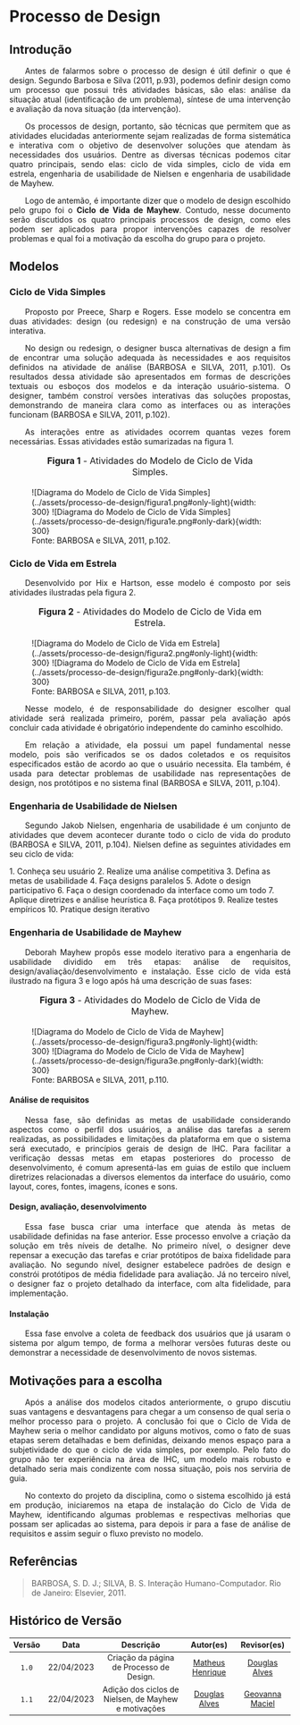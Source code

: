 # Processo de Design

## Introdução

<p style="text-align: justify;">&emsp;&emsp;Antes de falarmos sobre o processo de design é útil definir o que é design. Segundo Barbosa e Silva (2011, p.93), podemos definir design como um processo que possui três atividades básicas, são elas: análise da situação atual (identificação de um problema), síntese de uma intervenção e avaliação da nova situação (da intervenção).</p>

<p style="text-align: justify;">&emsp;&emsp;Os processos de design, portanto, são técnicas que permitem que as atividades elucidadas anteriormente sejam realizadas de forma sistemática e interativa com o objetivo de desenvolver soluções que atendam às necessidades dos usuários. Dentre as diversas técnicas podemos citar quatro principais, sendo elas: ciclo de vida simples, ciclo de vida em estrela, engenharia de usabilidade de Nielsen e engenharia de usabilidade de Mayhew.</p>

<p style="text-align: justify;">&emsp;&emsp;Logo de antemão, é importante dizer que o modelo de design escolhido pelo grupo foi o <b>Ciclo de Vida de Mayhew</b>. Contudo, nesse documento serão discutidos os quatro principais processos de design, como eles podem ser aplicados para propor intervenções capazes de resolver problemas e qual foi a motivação da escolha do grupo para o projeto.</p>

## Modelos

### Ciclo de Vida Simples

<p style="text-align: justify;">&emsp;&emsp;Proposto por Preece, Sharp e Rogers. Esse modelo se concentra em duas atividades: design (ou redesign) e na construção de uma versão interativa.</p>

<p style="text-align: justify;">&emsp;&emsp;No design ou redesign, o designer busca alternativas de design a fim de encontrar uma solução adequada às necessidades e aos requisitos definidos na atividade de análise (BARBOSA e SILVA, 2011, p.101). Os resultados dessa atividade são apresentados em formas de descrições textuais ou esboços dos modelos e da interação usuário-sistema. O designer, também constroí versões interativas das soluções propostas, demonstrando de maneira clara como as interfaces ou as interações funcionam (BARBOSA e SILVA, 2011, p.102).</p>

<p style="text-align: justify;">&emsp;&emsp;As interações entre as atividades ocorrem quantas vezes forem necessárias. Essas atividades estão sumarizadas na figura 1.</p>

<figure markdown>
<font size="3"><p style="text-align: center"><b>Figura 1</b> - Atividades do Modelo de Ciclo de Vida Simples.</p></font>
![Diagrama do Modelo de Ciclo de Vida Simples](../assets/processo-de-design/figura1.png#only-light){width: 300}
![Diagrama do Modelo de Ciclo de Vida Simples](../assets/processo-de-design/figura1e.png#only-dark){width: 300}
<figcaption>Fonte: BARBOSA e SILVA, 2011, p.102.</figcaption>
</figure>

### Ciclo de Vida em Estrela

<p style="text-align: justify;">&emsp;&emsp;Desenvolvido por Hix e Hartson, esse modelo é composto por seis atividades ilustradas pela figura 2.</p>

<figure markdown>
<font size="3"><p style="text-align: center"><b>Figura 2</b> - Atividades do Modelo de Ciclo de Vida em Estrela.</p></font>
![Diagrama do Modelo de Ciclo de Vida em Estrela](../assets/processo-de-design/figura2.png#only-light){width: 300}
![Diagrama do Modelo de Ciclo de Vida em Estrela](../assets/processo-de-design/figura2e.png#only-dark){width: 300}
<figcaption>Fonte: BARBOSA e SILVA, 2011, p.103.</figcaption>
</figure>

<p style="text-align: justify;">&emsp;&emsp;Nesse modelo, é de responsabilidade do designer escolher qual atividade será realizada primeiro, porém, passar pela avaliação após concluir cada atividade é obrigatório independente do caminho escolhido.</p>

<p style="text-align: justify;">&emsp;&emsp;Em relação a atividade, ela possui um papel fundamental nesse modelo, pois são verificados se os dados coletados e os requisitos especificados estão de acordo ao que o usuário necessita. Ela também, é usada para detectar problemas de usabilidade nas representações de design, nos protótipos e no sistema final (BARBOSA e SILVA, 2011, p.104).</p>

### Engenharia de Usabilidade de Nielsen
<p style="text-align: justify;">&emsp;&emsp;Segundo Jakob Nielsen, engenharia de usabilidade é um conjunto de atividades que devem acontecer durante todo o ciclo de vida do produto (BARBOSA e SILVA, 2011, p.104). Nielsen define as seguintes atividades em seu ciclo de vida:</p>
1. Conheça seu usuário 
2. Realize uma análise competitiva
3. Defina as metas de usabilidade
4. Faça designs paralelos
5. Adote o design participativo
6. Faça o design coordenado da interface como um todo
7. Aplique diretrizes e análise heurística
8. Faça protótipos
9. Realize testes empíricos
10. Pratique design iterativo


### Engenharia de Usabilidade de Mayhew
<p style="text-align: justify;">&emsp;&emsp;Deborah Mayhew propôs esse modelo iterativo para a engenharia de usabilidade dividido em três etapas: análise de requisitos, design/avaliação/desenvolvimento e instalação. Esse ciclo de vida está ilustrado na figura 3 e logo após há uma descrição de suas fases:</p>

<figure markdown>
<font size="3"><p style="text-align: center"><b>Figura 3</b> - Atividades do Modelo de Ciclo de Vida de Mayhew.</p></font>
![Diagrama do Modelo de Ciclo de Vida de Mayhew](../assets/processo-de-design/figura3.png#only-light){width: 300}
![Diagrama do Modelo de Ciclo de Vida de Mayhew](../assets/processo-de-design/figura3e.png#only-dark){width: 300}
<figcaption>Fonte: BARBOSA e SILVA, 2011, p.110.</figcaption>
</figure>

#### Análise de requisitos
<p style="text-align: justify;">&emsp;&emsp;Nessa fase, são definidas as metas de usabilidade considerando aspectos como o perfil dos usuários, a análise das tarefas a serem realizadas, as possibilidades e limitações da plataforma em que o sistema será executado, e princípios gerais de design de IHC. Para facilitar a verificação dessas metas em etapas posteriores do processo de desenvolvimento, é comum apresentá-las em guias de estilo que incluem diretrizes relacionadas a diversos elementos da interface do usuário, como layout, cores, fontes, imagens, ícones e sons.</p>

#### Design, avaliação, desenvolvimento
<p style="text-align: justify;">&emsp;&emsp;Essa fase busca criar uma interface que atenda às metas de usabilidade definidas na fase anterior. Esse processo envolve a criação da solução em três níveis de detalhe. No primeiro nível, o designer deve repensar a execução das tarefas e criar protótipos de baixa fidelidade para avaliação. No segundo nível, designer estabelece padrões de design e constrói protótipos de média fidelidade para avaliação. Já no terceiro nível, o designer faz o projeto detalhado da interface, com alta fidelidade, para implementação.</p>

#### Instalação
<p style="text-align: justify;">&emsp;&emsp;Essa fase envolve a coleta de feedback dos usuários que já usaram o sistema por algum tempo, de forma a melhorar versões futuras deste ou demonstrar a necessidade de desenvolvimento de novos sistemas.</p>

## Motivações para a escolha
<p style="text-align: justify;">&emsp;&emsp;Após a análise dos modelos citados anteriormente, o grupo discutiu suas vantagens e desvantagens para chegar a um consenso de qual seria o melhor processo para o projeto. A conclusão foi que o Ciclo de Vida de Mayhew seria o melhor candidato por alguns motivos, como o fato de suas etapas serem detalhadas e bem definidas, deixando menos espaço para a subjetividade do que o ciclo de vida simples, por exemplo. Pelo fato do grupo não ter experiência na área de IHC, um modelo mais robusto e detalhado seria mais condizente com nossa situação, pois nos serviria de guia.</p>
<p style="text-align: justify;">&emsp;&emsp;No contexto do projeto da disciplina, como o sistema escolhido já está em produção, iniciaremos na etapa de instalação do Ciclo de Vida de Mayhew, identificando algumas problemas e respectivas melhorias que possam ser aplicadas ao sistema, para depois ir para a fase de análise de requisitos e assim seguir o fluxo previsto no modelo.</p>

## Referências 
>BARBOSA, S. D. J.; SILVA, B. S. Interação Humano-Computador. Rio de Janeiro: Elsevier, 2011.


## Histórico de Versão

| Versão |    Data    |                Descrição                 |                    Autor(es)                     |                 Revisor(es)                  |
| :----: | :--------: | :--------------------------------------: | :----------------------------------------------: | :------------------------------------------: |
| `1.0`  | 22/04/2023 | Criação da página de Processo de Design. | [Matheus Henrique](https://github.com/mathonaut) | [Douglas Alves](https://github.com/dougAlvs) |
| `1.1`  | 22/04/2023 | Adição dos ciclos de Nielsen, de Mayhew e motivações | [Douglas Alves](https://github.com/dougAlvs)| [Geovanna Maciel](https://github.com/manuziny)
